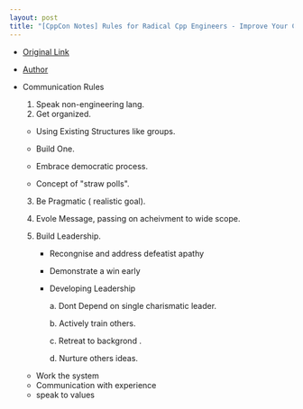 ```yaml
---
layout: post
title: "[CppCon Notes] Rules for Radical Cpp Engineers - Improve Your C++ Code, Team, & Organization"
---
```


* [Original Link](https://www.youtube.com/watch?v=ady2mUIQpt4)
* [Author](https://twitter.com/david_sankel?lang=en)

* Communication Rules 
  1. Speak non-engineering lang.
  2. Get organized.

	+ Using Existing Structures like groups.

	+ Build One.

	+ Embrace democratic process.

	+ Concept of  "straw polls".

  3. Be Pragmatic	( realistic goal).
  4. Evole Message, passing on acheivment to wide scope.
  5. Build Leadership.

		- Recongnise and address defeatist apathy
		- Demonstrate a win early
		- Developing Leadership

		   a. Dont Depend on single charismatic leader.
	
		   b. Actively train others.

		   c. Retreat to backgrond .
	
		   d. Nurture others ideas.

  * Work the system
  * Communication with experience
  * speak to values